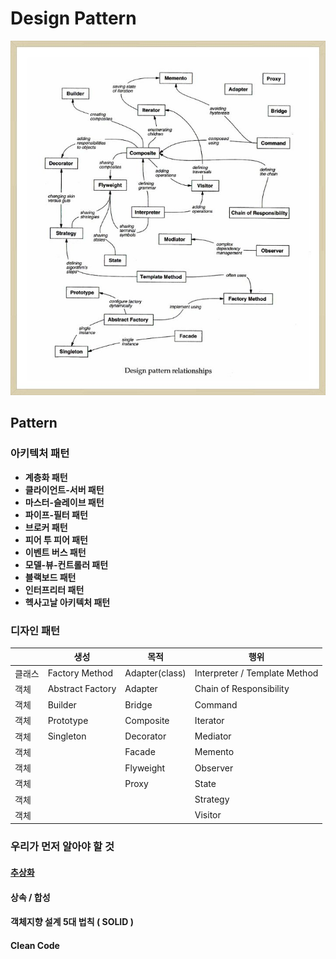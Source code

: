 # Design Pattern 

![Design Pattern](https://github.com/keepinmindsh/lines_edu/blob/main/designpattern/designpatterrelationship.png)

## Pattern 

### 아키텍처 패턴 

- **계층화 패턴** 
- **클라이언트-서버 패턴** 
- **마스터-슬레이브 패턴** 
- **파이프-필터 패턴** 
- **브로커 패턴** 
- **피어 투 피어 패턴** 
- **이벤트 버스 패턴** 
- **모델-뷰-컨트롤러 패턴** 
- **블랙보드 패턴** 
- **인터프리터 패턴** 
- **헥사고날 아키텍처 패턴**

### 디자인 패턴 

||생성|목적|행위|
|---|---|---|---|
|클래스|Factory Method|Adapter(class)|Interpreter / Template Method|
|객체|Abstract Factory|Adapter|Chain of Responsibility|
|객체|Builder|Bridge|Command|
|객체|Prototype|Composite|Iterator|
|객체|Singleton|Decorator|Mediator|
|객체||Facade|Memento|
|객체||Flyweight|Observer|
|객체||Proxy|State|
|객체|||Strategy|
|객체|||Visitor|

### 우리가 먼저 알아야 할 것 

#### [추상화](https://github.com/keepinmindsh/lines_edu/blob/main/designpattern/basic/abstaction.md)

#### 상속 / 합성 

#### 객체지향 설계 5대 법칙 ( SOLID ) 

#### Clean Code 
